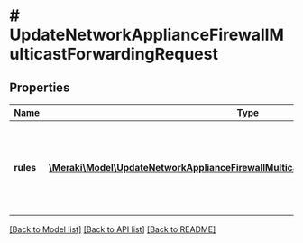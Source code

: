# # UpdateNetworkApplianceFirewallMulticastForwardingRequest

## Properties

Name | Type | Description | Notes
------------ | ------------- | ------------- | -------------
**rules** | [**\Meraki\Model\UpdateNetworkApplianceFirewallMulticastForwardingRequestRulesInner[]**](UpdateNetworkApplianceFirewallMulticastForwardingRequestRulesInner.md) | Static multicast forwarding rules. Pass an empty array to clear all rules. |

[[Back to Model list]](../../README.md#models) [[Back to API list]](../../README.md#endpoints) [[Back to README]](../../README.md)
